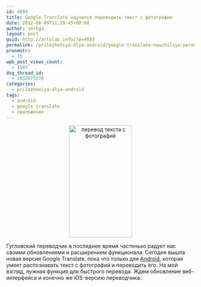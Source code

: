 ```yaml
---
id: 4893
title: Google Translate научился переводить текст с фотографии
date: 2012-08-09T11:29:45+00:00
author: serEga
layout: post
guid: http://artslab.info/?p=4893
permalink: /prilozheniya-dlya-android/google-translate-nauchilsya-perevodit-tekst-s-fotografii/
prosmotr:
  - 75
wpb_post_views_count:
  - 1507
dsq_thread_id:
  - 1632073270
categories:
  - prilozheniya-dlya-android
tags:
  - android
  - google translate
  - приложение
---
```

<center>
  <a href="{{site.img_cdn}}/google_translate.jpeg"><img src="{{site.img_cdn}}/google_translate-168x300.jpg" alt="перевод текста с фотографий" title="google_translate" width="168" height="300" class="aligncenter size-medium wp-image-4894" /></a>
</center>

Гугловский переводчик в последнее время частенько радует нас своими обновлениями и расширением функционала. Сегодня вышла новая версия Google Translate, пока что только для [Android](https://play.google.com/store/apps/details?id=com.google.android.apps.translate&feature=nav_result#?t=W251bGwsMSwxLDMsImNvbS5nb29nbGUuYW5kcm9pZC5hcHBzLnRyYW5zbGF0ZSJd), которая умеет распознавать текст с фотографий и переводить его. На мой взгляд, нужная функция для быстрого перевода.
Ждем обновление веб-интерфейса и конечно же iOS-версию переводчика.